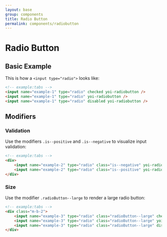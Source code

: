 ```yaml
---
layout: base
group: components
title: Radio Button
permalink: components/radiobutton
---
```


# Radio Button

## Basic Example

This is how a `<input type="radio">` looks like:

```html
<!-- example:tabs -->
<input name="example-1" type="radio" checked yoi-radiobutton />
<input name="example-1" type="radio" yoi-radiobutton />
<input name="example-1" type="radio" disabled yoi-radiobutton />
```

## Modifiers

### Validation

Use the modifiers `.is--positive` and `.is--negative` to visualize input validation:

```html
<!-- example:tabs -->
<div>
    <input name="example-2" type="radio" class="is--negative" yoi-radiobutton />
    <input name="example-2" type="radio" class="is--positive" yoi-radiobutton />
</div>
```

### Size

Use the modifier `.radioButton--large` to render a large radio button:

```html
<!-- example:tabs -->
<div class="m-b-2">
    <input name="example-3" type="radio" class="radioButton--large" checked yoi-radiobutton />
    <input name="example-3" type="radio" class="radioButton--large" yoi-radiobutton />
    <input name="example-3" type="radio" class="radioButton--large" disabled yoi-radiobutton />
</div>
```